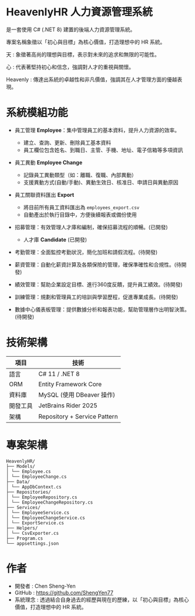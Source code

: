# HeavenlyHR 人力資源管理系統

是一套使用 C# (.NET 8) 建置的後端人力資源管理系統。

專案名稱象徵以「初心與目標」為核心價值，打造理想中的 HR 系統。

天 : 象徵著高尚的理想與目標，表示對未來的追求和無限的可能性。

心 : 代表著堅持初心和信念，強調對人才的重視與關懷。

Heavenly : 傳達出系統的卓越性和非凡價值，強調其在人才管理方面的優越表現。

# 系統模組功能

- 員工管理 **Employee**：集中管理員工的基本資料，提升人力資源的效率。
  - 建立、查詢、更新、刪除員工基本資料
  - 員工欄位包含姓名、到職日、主管、手機、地址、電子信箱等多項資訊
- 員工異動 **Employee Change**
  - 記錄員工異動類型（如：離職、復職、內部異動）
  - 支援異動方式(自動/手動)、異動生效日、核准日、申請日與異動原因
- 員工關聯資料匯出 **Export**
  - 將目前所有員工資料匯出為 `employees_export.csv`
  - 自動產出於執行目錄中，方便後續報表或備份使用
- 招募管理：有效管理人才庫和編制，確保招募流程的順暢。(已開發)
  - 人才庫 **Candidate** (已開發)
 
- 考勤管理：全面監控考勤狀況，簡化加班和請假流程。(待開發)

- 薪資管理：自動化薪資計算及各類保險的管理，確保準確性和合規性。(待開發)

- 績效管理：幫助企業設定目標、進行360度反饋，提升員工績效。(待開發)

- 訓練管理：規劃和管理員工的培訓與學習歷程，促進專業成長。(待開發)

- 數據中心儀表板管理：提供數據分析和報表功能，幫助管理層作出明智決策。(待開發)

# 技術架構
| 項目 | 技術 |
|------|------|
| 語言 | C# 11 / .NET 8 |
| ORM | Entity Framework Core |
| 資料庫 | MySQL (使用 DBeaver 操作) |
| 開發工具 | JetBrains Rider 2025 |
| 架構 | Repository + Service Pattern |

# 專案架構
```
HeavenlyHR/
├── Models/
│ └── Employee.cs
│ └── EmployeeChange.cs
├── Data/
│ └── AppDbContext.cs
├── Repositories/
│ └── EmployeeRepository.cs
│ └── EmployeeChangeRepository.cs
├── Services/
│ └── EmployeeService.cs
│ └── EmployeeChangeService.cs
│ └── ExportService.cs
├── Helpers/
│ └── CsvExporter.cs
├── Program.cs
└── appsettings.json
```

# 作者
- 開發者 : Chen Sheng-Yen
- GitHub : https://github.com/ShengYen77
- 系統理念 : 透過結合自身過去的經歷與現在的歷練，以「初心與目標」為核心價值，打造理想中的 HR 系統。

